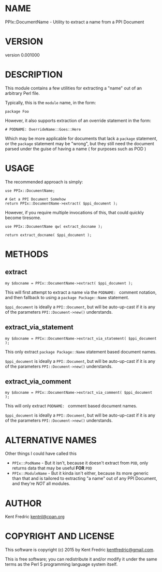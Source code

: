 # NAME

PPIx::DocumentName - Utility to extract a name from a PPI Document

# VERSION

version 0.001000

# DESCRIPTION

This module contains a few utilities for extracting a "name" out of an arbitrary Perl file.

Typically, this is the `module` name, in the form:

    package Foo

However, it also supports extraction of an override statement in the form:

    # PODNAME: OverrideName::Goes::Here

Which may be more applicable for documents that lack a `package` statement, or the `package`
statement may be "wrong", but they still need the document parsed under the guise of having a name
( for purposes such as POD )

# USAGE

The recommended approach is simply:

    use PPIx::DocumentName;

    # Get a PPI Document Somehow
    return PPIx::DocumentName->extract( $ppi_document );

However, if you require multiple invocations of this, that could quickly become tiresome.

    use PPIx::DocumentName qw( extract_docname );

    return extract_docname( $ppi_document );

# METHODS

## extract

    my $docname = PPIx::DocumentName->extract( $ppi_document );

This will first attempt to extract a name via the `PODNAME: ` comment notation,
and then fallback to using a `package Package::Name` statement.

`$ppi_document` is ideally a `PPI::Document`, but will be auto-up-cast if it is
any of the parameters `PPI::Document->new()` understands.

## extract\_via\_statement

    my $docname = PPIx::DocumentName->extract_via_statement( $ppi_document );

This only extract `package Package::Name` statement based document names.

`$ppi_document` is ideally a `PPI::Document`, but will be auto-up-cast if it is
any of the parameters `PPI::Document->new()` understands.

## extract\_via\_comment

    my $docname = PPIx::DocumentName->extract_via_comment( $ppi_document );

This will only extract `PODNAME: ` comment based document names.

`$ppi_document` is ideally a `PPI::Document`, but will be auto-up-cast if it is
any of the parameters `PPI::Document->new()` understands.

# ALTERNATIVE NAMES

Other things I could have called this

- `PPIx::PodName` - But it isn't, because it doesn't extract from `POD`, only returns data that may be useful **FOR** `POD`
- `PPIx::ModuleName` - But it kinda isn't either, because its more generic than that and is tailored to extracting "a name" out of any PPI Document, and they're _NOT_ all modules.

# AUTHOR

Kent Fredric <kentnl@cpan.org>

# COPYRIGHT AND LICENSE

This software is copyright (c) 2015 by Kent Fredric <kentfredric@gmail.com>.

This is free software; you can redistribute it and/or modify it under
the same terms as the Perl 5 programming language system itself.
